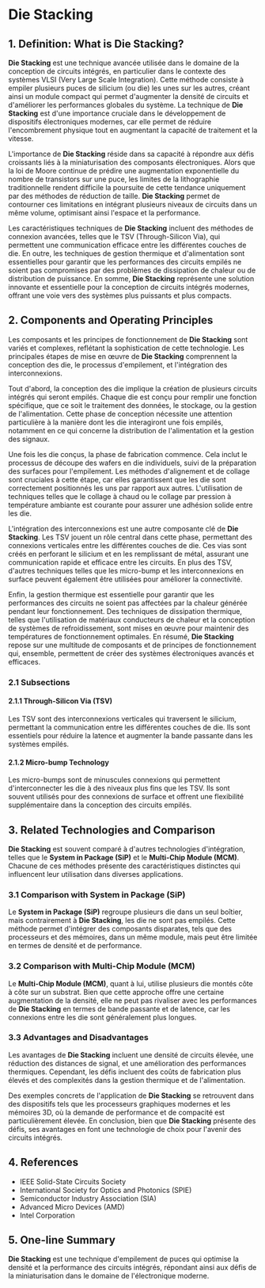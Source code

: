 # Die Stacking

## 1. Definition: What is **Die Stacking**?
**Die Stacking** est une technique avancée utilisée dans le domaine de la conception de circuits intégrés, en particulier dans le contexte des systèmes VLSI (Very Large Scale Integration). Cette méthode consiste à empiler plusieurs puces de silicium (ou die) les unes sur les autres, créant ainsi un module compact qui permet d'augmenter la densité de circuits et d'améliorer les performances globales du système. La technique de **Die Stacking** est d'une importance cruciale dans le développement de dispositifs électroniques modernes, car elle permet de réduire l'encombrement physique tout en augmentant la capacité de traitement et la vitesse.

L'importance de **Die Stacking** réside dans sa capacité à répondre aux défis croissants liés à la miniaturisation des composants électroniques. Alors que la loi de Moore continue de prédire une augmentation exponentielle du nombre de transistors sur une puce, les limites de la lithographie traditionnelle rendent difficile la poursuite de cette tendance uniquement par des méthodes de réduction de taille. **Die Stacking** permet de contourner ces limitations en intégrant plusieurs niveaux de circuits dans un même volume, optimisant ainsi l'espace et la performance.

Les caractéristiques techniques de **Die Stacking** incluent des méthodes de connexion avancées, telles que le TSV (Through-Silicon Via), qui permettent une communication efficace entre les différentes couches de die. En outre, les techniques de gestion thermique et d'alimentation sont essentielles pour garantir que les performances des circuits empilés ne soient pas compromises par des problèmes de dissipation de chaleur ou de distribution de puissance. En somme, **Die Stacking** représente une solution innovante et essentielle pour la conception de circuits intégrés modernes, offrant une voie vers des systèmes plus puissants et plus compacts.

## 2. Components and Operating Principles
Les composants et les principes de fonctionnement de **Die Stacking** sont variés et complexes, reflétant la sophistication de cette technologie. Les principales étapes de mise en œuvre de **Die Stacking** comprennent la conception des die, le processus d'empilement, et l'intégration des interconnexions.

Tout d'abord, la conception des die implique la création de plusieurs circuits intégrés qui seront empilés. Chaque die est conçu pour remplir une fonction spécifique, que ce soit le traitement des données, le stockage, ou la gestion de l'alimentation. Cette phase de conception nécessite une attention particulière à la manière dont les die interagiront une fois empilés, notamment en ce qui concerne la distribution de l'alimentation et la gestion des signaux.

Une fois les die conçus, la phase de fabrication commence. Cela inclut le processus de découpe des wafers en die individuels, suivi de la préparation des surfaces pour l'empilement. Les méthodes d'alignement et de collage sont cruciales à cette étape, car elles garantissent que les die sont correctement positionnés les uns par rapport aux autres. L'utilisation de techniques telles que le collage à chaud ou le collage par pression à température ambiante est courante pour assurer une adhésion solide entre les die.

L'intégration des interconnexions est une autre composante clé de **Die Stacking**. Les TSV jouent un rôle central dans cette phase, permettant des connexions verticales entre les différentes couches de die. Ces vias sont créés en perforant le silicium et en les remplissant de métal, assurant une communication rapide et efficace entre les circuits. En plus des TSV, d'autres techniques telles que les micro-bump et les interconnexions en surface peuvent également être utilisées pour améliorer la connectivité.

Enfin, la gestion thermique est essentielle pour garantir que les performances des circuits ne soient pas affectées par la chaleur générée pendant leur fonctionnement. Des techniques de dissipation thermique, telles que l'utilisation de matériaux conducteurs de chaleur et la conception de systèmes de refroidissement, sont mises en œuvre pour maintenir des températures de fonctionnement optimales. En résumé, **Die Stacking** repose sur une multitude de composants et de principes de fonctionnement qui, ensemble, permettent de créer des systèmes électroniques avancés et efficaces.

### 2.1 Subsections
#### 2.1.1 Through-Silicon Via (TSV)
Les TSV sont des interconnexions verticales qui traversent le silicium, permettant la communication entre les différentes couches de die. Ils sont essentiels pour réduire la latence et augmenter la bande passante dans les systèmes empilés.

#### 2.1.2 Micro-bump Technology
Les micro-bumps sont de minuscules connexions qui permettent d'interconnecter les die à des niveaux plus fins que les TSV. Ils sont souvent utilisés pour des connexions de surface et offrent une flexibilité supplémentaire dans la conception des circuits empilés.

## 3. Related Technologies and Comparison
**Die Stacking** est souvent comparé à d'autres technologies d'intégration, telles que le **System in Package (SiP)** et le **Multi-Chip Module (MCM)**. Chacune de ces méthodes présente des caractéristiques distinctes qui influencent leur utilisation dans diverses applications.

### 3.1 Comparison with System in Package (SiP)
Le **System in Package (SiP)** regroupe plusieurs die dans un seul boîtier, mais contrairement à **Die Stacking**, les die ne sont pas empilés. Cette méthode permet d'intégrer des composants disparates, tels que des processeurs et des mémoires, dans un même module, mais peut être limitée en termes de densité et de performance.

### 3.2 Comparison with Multi-Chip Module (MCM)
Le **Multi-Chip Module (MCM)**, quant à lui, utilise plusieurs die montés côte à côte sur un substrat. Bien que cette approche offre une certaine augmentation de la densité, elle ne peut pas rivaliser avec les performances de **Die Stacking** en termes de bande passante et de latence, car les connexions entre les die sont généralement plus longues.

### 3.3 Advantages and Disadvantages
Les avantages de **Die Stacking** incluent une densité de circuits élevée, une réduction des distances de signal, et une amélioration des performances thermiques. Cependant, les défis incluent des coûts de fabrication plus élevés et des complexités dans la gestion thermique et de l'alimentation.

Des exemples concrets de l'application de **Die Stacking** se retrouvent dans des dispositifs tels que les processeurs graphiques modernes et les mémoires 3D, où la demande de performance et de compacité est particulièrement élevée. En conclusion, bien que **Die Stacking** présente des défis, ses avantages en font une technologie de choix pour l'avenir des circuits intégrés.

## 4. References
- IEEE Solid-State Circuits Society
- International Society for Optics and Photonics (SPIE)
- Semiconductor Industry Association (SIA)
- Advanced Micro Devices (AMD)
- Intel Corporation

## 5. One-line Summary
**Die Stacking** est une technique d'empilement de puces qui optimise la densité et la performance des circuits intégrés, répondant ainsi aux défis de la miniaturisation dans le domaine de l'électronique moderne.
